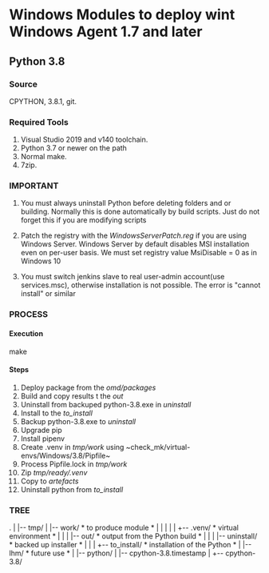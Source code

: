 # Windows Modules to deploy wint Windows Agent 1.7 and later

## Python 3.8

### Source

CPYTHON, 3.8.1, git.

### Required Tools

1. Visual Studio 2019 and v140 toolchain.
2. Python 3.7 or newer on the path
3. Normal make.
4. 7zip.

### IMPORTANT

1. You must always uninstall Python before deleting folders and or building.
Normally this is done automatically by build scripts. Just do not forget this 
if you are modifying scripts

2. Patch the registry with the *WindowsServerPatch.reg* if you are using Windows Server.
Windows Server by default disables MSI installation even on per-user basis. 
We must set registry value MsiDisable = 0 as in Windows 10

3. You must switch jenkins slave to real user-admin account(use services.msc), otherwise 
installation is not possible. The error is "cannot install" or similar

### PROCESS

#### Execution

make

#### Steps

1. Deploy package from the *omd/packages*
2. Build  and copy results t the *out*
3. Uninstall from backuped python-3.8.exe in *uninstall*
4. Install to the *to_install*
4. Backup python-3.8.exe to *uninstall*
5. Upgrade pip 
6. Install pipenv
7. Create .venv in *tmp/work* using ~check_mk/virtual-envs/Windows/3.8/Pipfile~
8. Process Pipfile.lock in *tmp/work*
9. Zip *tmp/ready/.venv*
10. Copy to *artefacts*
11. Uninstall python from *to_install*



### TREE

.
|
|-- tmp/
|    |-- work/		    * to produce module *
|    |    |
|    |    +-- .venv/	* virtual environment *
|    |
|    |-- out/		    * output from the Python build *
|    |
|    |-- uninstall/	    * backed up installer *
|    |
|    +-- to_install/	* installation of the Python *
|
|-- lhm/                * future use *
|
|-- python/
     |
     |-- cpython-3.8.timestamp
     |
     +-- cpython-3.8/

